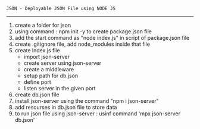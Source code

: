 

    JSON - Deployable JSON File using NODE JS
****************************************************

1. create a folder for json
2. using command : npm init -y to create package.json file
3. add the start command as "node index.js" in script of package.json file
4. create .gitignore file, add node_modules inside that file
5. create index.js file
   - import json-server
   - create server using json-server
   - create a middleware
   - setup path for db.json
   - define port
   - listen server in the given port
6. create db.json file
7. install json-server using the command "npm i json-server"
8. add resourses in db.json file to store data
9. to run json file using json-server : usinf command 'mpx json-server db.json'
